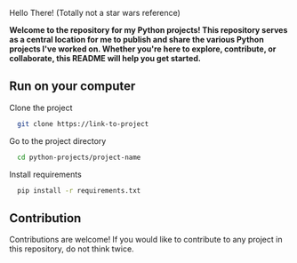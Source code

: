 
 Hello There! (Totally not a star wars reference)

**Welcome to the repository for my Python projects! This repository serves as a central location for me to publish and share the various Python projects I've worked on. Whether you're here to explore, contribute, or collaborate, this README will help you get started.**


## Run on your computer

Clone the project

```bash
  git clone https://link-to-project
```

Go to the project directory

```bash
  cd python-projects/project-name
```

Install requirements

```bash
  pip install -r requirements.txt
```

  
## Contribution

Contributions are welcome! If you would like to contribute to any project in this repository, do not think twice.

  
